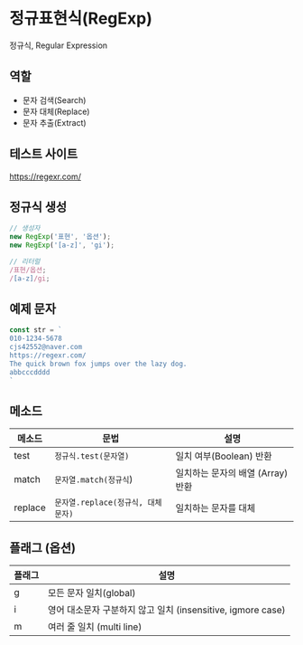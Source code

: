 # 정규표현식(RegExp)

정규식, Regular Expression

## 역할 

- 문자 검색(Search)
- 문자 대체(Replace)
- 문자 추출(Extract)

## 테스트 사이트

https://regexr.com/

## 정규식 생성
<!-- ```확장자 코딩블럭 ``` -->

```js 
// 생성자
new RegExp('표현', '옵션');
new RegExp('[a-z]', 'gi');

// 리터럴
/표현/옵션;
/[a-z]/gi;
```

## 예제 문자

```js
const str = `
010-1234-5678
cjs42552@naver.com
https://regexr.com/
The quick brown fox jumps over the lazy dog.
abbcccdddd
`
```

## 메소드

메소드 | 문법 | 설명
--|--|--
test | `정규식.test(문자열)` | 일치 여부(Boolean) 반환
match | `문자열.match(정규식`) | 일치하는 문자의 배열 (Array) 반환
replace | `문자열.replace(정규식, 대체문자)` | 일치하는 문자를 대체

## 플래그 (옵션)
플래그 | 설명
--|--
g | 모든 문자 일치(global)
i | 영어 대소문자 구분하지 않고 일치 (insensitive, igmore case)
m | 여러 줄 일치 (multi line)

